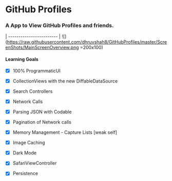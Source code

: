 # GitHub Profiles

### A App to View GitHub Profiles and friends. 
| ------------------------ |
![](https://raw.githubusercontent.com/dhruvshah8/GitHubProfiles/master/ScreenShots/MainScreenOverview.png =200x100)

#### Learning Goals 
- [x] 100% ProgrammaticUI
- [x] CollectionViews with the new DiffableDataSource
- [x] Search Controllers
- [x] Network Calls
- [x] Parsing JSON with Codable
- [x] Pagination of Network calls
- [x] Memory Management - Capture Lists [weak self]
- [x] Image Caching
- [x] Dark Mode
- [x] SafariViewController
- [x] Persistence


